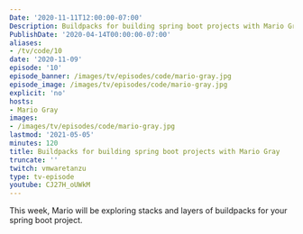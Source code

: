 ```yaml
---
Date: '2020-11-11T12:00:00-07:00'
Description: Buildpacks for building spring boot projects with Mario Gray
PublishDate: '2020-04-14T00:00:00-07:00'
aliases:
- /tv/code/10
date: '2020-11-09'
episode: '10'
episode_banner: /images/tv/episodes/code/mario-gray.jpg
episode_image: /images/tv/episodes/code/mario-gray.jpg
explicit: 'no'
hosts:
- Mario Gray
images:
- /images/tv/episodes/code/mario-gray.jpg
lastmod: '2021-05-05'
minutes: 120
title: Buildpacks for building spring boot projects with Mario Gray
truncate: ''
twitch: vmwaretanzu
type: tv-episode
youtube: CJ27H_oUWkM
---
```


This week, Mario will be exploring stacks and layers of buildpacks for your spring boot project.